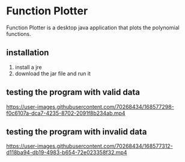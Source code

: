 # Function Plotter
Function Plotter is a desktop java application that plots the polynomial functions.

## installation 
 1. install a jre
 2. download the jar file and run it

## testing the program with valid data


https://user-images.githubusercontent.com/70268434/168577298-f0c6107a-dca7-4235-8702-2091f8b234ab.mp4



## testing the program with invalid data




https://user-images.githubusercontent.com/70268434/168577312-d118ba94-db19-4983-b654-72e023358f32.mp4

